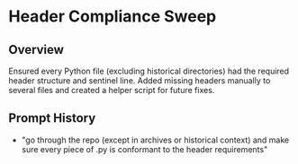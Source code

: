 # Header Compliance Sweep

## Overview
Ensured every Python file (excluding historical directories) had the required header
structure and sentinel line. Added missing headers manually to several files and
created a helper script for future fixes.

## Prompt History
- "go through the repo (except in archives or historical context) and make sure every piece of .py is conformant to the header requirements"
